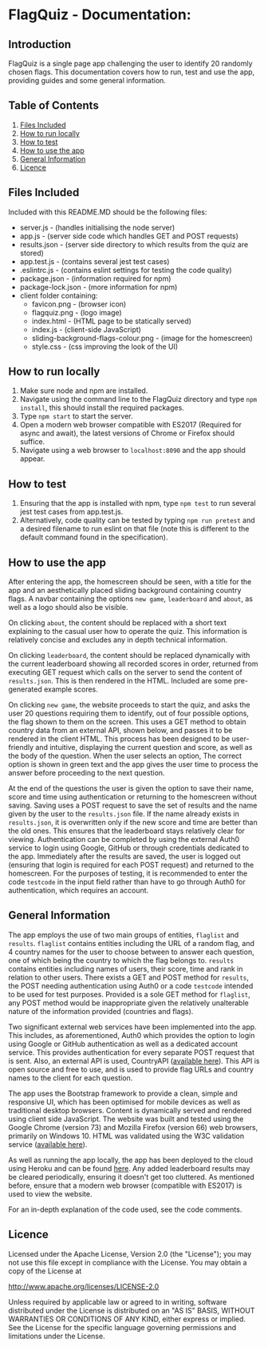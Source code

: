 # FlagQuiz - Documentation:
## Introduction
FlagQuiz is a single page app challenging the user to identify 20 randomly chosen flags. This documentation covers how to run, test and use the app, providing guides and some general information.
## Table of Contents
1. [ Files Included ](#Files_Included)
2. [ How to run locally ](#How_to_run_locally)
3. [ How to test ](#How_to_test)
4. [ How to use the app ](#How_to_use_the_app)
5. [ General Information ](#General_Information)
6. [ Licence ](#Licence)
<a name="Files_Included"></a>
## Files Included
Included with this README.MD should be the following files:
- server.js - (handles initialising the node server)
- app.js - (server side code which handles GET and POST requests)
- results.json - (server side directory to which results from the quiz are stored)
- app.test.js - (contains several jest test cases)
- .eslintrc.js - (contains eslint settings for testing the code quality)
- package.json - (information required for npm)
- package-lock.json - (more information for npm)
- client folder containing:
  - favicon.png - (browser icon)
  - flagquiz.png - (logo image)
  - index.html - (HTML page to be statically served)
  - index.js - (client-side JavaScript)
  - sliding-background-flags-colour.png - (image for the homescreen)
  - style.css - (css improving the look of the UI)
<a name="How_to_run_locally"></a>
## How to run locally
1. Make sure node and npm are installed.
2. Navigate using the command line to the FlagQuiz directory and type `npm install`, this should install the required packages.
3. Type `npm start` to start the server.
4. Open a modern web browser compatible with ES2017 (Required for async and await), the latest versions of Chrome or Firefox should suffice.
5. Navigate using a web browser to `localhost:8090` and the app should appear.
<a name="How_to_test"></a>
## How to test
1. Ensuring that the app is installed with npm, type `npm test` to run several jest test cases from app.test.js.
2. Alternatively, code quality can be tested by typing `npm run pretest` and a desired filename to run eslint on that file (note this is different to the default command found in the specification).
<a name="How_to_use_the_app"></a>
## How to use the app
After entering the app, the homescreen should be seen, with a title for the app and an aesthetically placed sliding background containing country flags. A navbar containing the options `new game`, `leaderboard` and `about`, as well as a logo should also be visible.

On clicking `about`, the content should be replaced with a short text explaining to the casual user how to operate the quiz. This information is relatively concise and excludes any in depth technical information.

On clicking `leaderboard`, the content should be replaced dynamically with the current leaderboard showing all recorded scores in order, returned from executing GET request which calls on the server to send the content of `results.json`. This is then rendered in the HTML. Included are some pre-generated example scores. 

On clicking `new game`, the website proceeds to start the quiz, and asks the user 20 questions requiring them to identify, out of four possible options, the flag shown to them on the screen. This uses a GET method to obtain country data from an external API, shown below, and passes it to be rendered in the client HTML. This process has been designed to be user-friendly and intuitive, displaying the current question and score, as well as the body of the question. When the user selects an option, The correct option is shown in green text and the app gives the user time to process the answer before proceeding to the next question. 

At the end of the questions the user is given the option to save their name, score and time using authentication or returning to the homescreen without saving. Saving uses a POST request to save the set of results and the name given by the user to the `results.json` file. If the name already exists in `results.json`, it is overwritten only if the new score and time are better than the old ones. This ensures that the leaderboard stays relatively clear for viewing. Authentication can be completed by using the external Auth0 service to login using Google, GitHub or through credentials dedicated to the app. Immediately after the results are saved, the user is logged out (ensuring that login is required for each POST request) and returned to the homescreen. For the purposes of testing, it is recommended to enter the code `testcode` in the input field rather than have to go through Auth0 for authentication, which requires an account.
<a name="General_Information"></a>
## General Information
The app employs the use of two main groups of entities, `flaglist` and `results`. `flaglist` contains entities including the URL of a random flag, and 4 country names for the user to choose between to answer each question, one of which being the country to which the flag belongs to. `results` contains entities including names of users, their score, time and rank in relation to other users. There exists a GET and POST method for `results`, the POST needing authentication using Auth0 or a code `testcode` intended to be used for test purposes. Provided is a sole GET method for `flaglist`, any POST method would be inappropriate given the relatively unalterable nature of the information provided (countries and flags). 

Two significant external web services have been implemented into the app. This includes, as aforementioned, Auth0 which provides the option to login using Google or GitHub authentication as well as a dedicated account service. This provides authentication for every separate POST request that is sent. Also, an external API is used, CountryAPI ([available here](https://github.com/fabian7593/CountryAPI)). This API is open source and free to use, and is used to provide flag URLs and country names to the client for each question.

The app uses the Bootstrap framework to provide a clean, simple and responsive UI, which has been optimised for mobile devices as well as traditional desktop browsers. Content is dynamically served and rendered using client side JavaScript. The website was built and tested using the Google Chrome (version 73) and Mozilla Firefox (version 66) web browsers, primarily on Windows 10. HTML was validated using the W3C validation service ([available here](https://validator.w3.org/)).

As well as running the app locally, the app has been deployed to the cloud using Heroku and can be found [here](https://theflagquiz.herokuapp.com/). Any added leaderboard results may be cleared periodically, ensuring it doesn't get too cluttered. As mentioned before, ensure that a modern web browser (compatible with ES2017) is used to view the website.

For an in-depth explanation of the code used, see the code comments.
<a name="Licence"></a>
## Licence

Licensed under the Apache License, Version 2.0 (the "License"); you may not use this file except in compliance with the License. You may obtain a copy of the License at

http://www.apache.org/licenses/LICENSE-2.0

Unless required by applicable law or agreed to in writing, software distributed under the License is distributed on an "AS IS" BASIS, WITHOUT WARRANTIES OR CONDITIONS OF ANY KIND, either express or implied. See the License for the specific language governing permissions and limitations under the License. 
